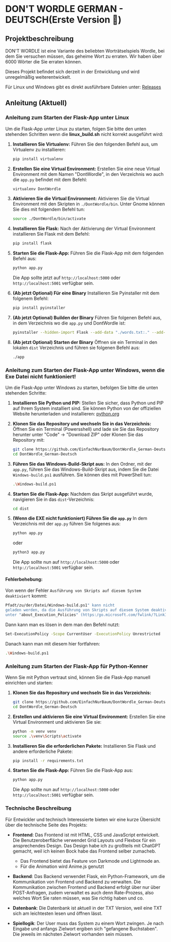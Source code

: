 # DON'T WORDLE GERMAN - DEUTSCH(Erste Version 🔴)

## Projektbeschreibung

DON'T WORDLE ist eine Variante des beliebten Worträtselspiels Wordle, bei dem Sie versuchen müssen, das geheime Wort zu erraten. Wir haben über 6000 Wörter die Sie erraten können.

Dieses Projekt befindet sich derzeit in der Entwicklung und wird unregelmäßig weiterentwickelt.

Für Linux und Windows gibt es direkt ausführbare Dateien unter: [Releases](https://github.com/EinfachNurBaum/DontWordle_German-Deutsch/releases)

## Anleitung (Aktuell)

### Anleitung zum Starten der Flask-App unter Linux

Um die Flask-App unter Linux zu starten, folgen Sie bitte den unten stehenden Schritten wenn die **linux_build.sh** nicht korrekt ausgeführt wird:

1. **Installieren Sie Virtualenv:**
   Führen Sie den folgenden Befehl aus, um Virtualenv zu installieren:
   ```bash
   pip install virtualenv
   ```

2. **Erstellen Sie eine Virtual Environment:**
   Erstellen Sie eine neue Virtual Environment mit dem Namen "DontWordle", in den Verzeichnis wo auch die `app.py` befindet mit dem Befehl:
   ```bash
   virtualenv DontWordle
   ```

3. **Aktivieren Sie die Virtual Environment:**
   Aktivieren Sie die Virtual Environment mit den Skripten in `./DontWordle/bin`. Unter Gnome können Sie dies mit folgendem Befehl tun:
   ```bash
   source ./DontWordle/bin/activate
   ```

4. **Installieren Sie Flask:**
   Nach der Aktivierung der Virtual Environment installieren Sie Flask mit dem Befehl:
   ```bash
   pip install flask
   ```

5. **Starten Sie die Flask-App:**
   Führen Sie die Flask-App mit dem folgenden Befehl aus:
   ```bash
   python app.py
   ```

   Die App sollte jetzt auf `http://localhost:5000` oder `http://localhost:5001` verfügbar sein.

7. **(Ab jetzt Optional) Für eine Binary**
    Installieren Sie Pyinstaller mit dem folgenem Befehl:
    ```bash
    pip install pyinstaller
    ```

8. **(Ab jetzt Optional) Builden der Binary**
    Führen Sie folgenen Befehl aus, in dem Verzeichnis wo die `app.py` und DontWordle ist:
    ```bash
    pyinstaller --hidden-import Flask --add-data "./words.txt:." --add-data "./static/js/*:static/js" --add-data "./static/css/*:static/css" --add-data "./static/*:static" --add-data "./templates/*:templates" --paths DontWordle/lib/python3.11/site-packages/ --onefile --console ./app.py
    ```

9. **(Ab jetzt Optional) Starten der Binary**
    Öffnen sie ein Terminal in den lokalen `dist` Verzeichnis und führen sie folgenen Befehl aus:
    ```bash
    ./app
    ```


### Anleitung zum Starten der Flask-App unter Windows, wenn die Exe Datei nicht funktioniert!

Um die Flask-App unter Windows zu starten, befolgen Sie bitte die unten stehenden Schritte:

1. **Installieren Sie Python und PIP:**
   Stellen Sie sicher, dass Python und PIP auf Ihrem System installiert sind. Sie können Python von der offiziellen Website herunterladen und installieren: [python.org](https://www.python.org/downloads/)

2. **Klonen Sie das Repository und wechseln Sie in das Verzeichnis:**
   Öffnen Sie ein Terminal (Powersshell) und lade sie Sie das Repository herunter unter "Code" -> "Download ZIP"
   oder Klonen Sie das Repository mit:
   ```bash
   git clone https://github.com/EinfachNurBaum/DontWordle_German-Deutsch.git
   cd DontWordle_German-Deutsch
   ```

3. **Führen Sie das Windows-Build-Skript aus:**
   In den Ordner, mit der `app.py`, führen Sie das Windows-Build-Skript aus, indem Sie die Datei `Windows-build.ps1` ausführen. Sie können dies mit PowerShell tun:
   ```bash
   .\Windows-build.ps1
   ```

4. **Starten Sie die Flask-App:**
   Nachdem das Skript ausgeführt wurde, navigieren Sie in das `dist`-Verzeichnis:
   ```bash
   cd dist
   ```

5. **(Wenn die EXE nicht funktioniert) Führen Sie die `app.py`**
    In dem Verzeichnis mit der `app.py` führen Sie folgenes aus:
    ```bash
    python app.py
    ```
    oder 
    ```bash
    python3 app.py
    ```
    Die App sollte nun auf `http://localhost:5000` oder `http://localhost:5001` verfügbar sein.

#### Fehlerbehebung:
Von wenn der Fehler `Ausführung von Skripts auf diesem System deaktiviert` kommt:
   ```bash
   Pfadt/zu/der/Datei/Windows-build.ps1" kann nicht
   geladen werden, da die Ausführung von Skripts auf diesem System deaktiviert ist. Weitere Informationen finden Sie
   unter "about_Execution_Policies" (https:/go.microsoft.com/fwlink/?LinkID=135170).
   ```

Dann kann man es lösen in dem man den Befehl nutzt:
   ```bash
   Set-ExecutionPolicy -Scope CurrentUser -ExecutionPolicy Unrestricted
   ```
Danach kann man mit diesem hier fortfahren:
   ```bash
   .\Windows-build.ps1
   ```

### Anleitung zum Starten der Flask-App für Python-Kenner

Wenn Sie mit Python vertraut sind, können Sie die Flask-App manuell einrichten und starten:

1. **Klonen Sie das Repository und wechseln Sie in das Verzeichnis:**
   ```bash
   git clone https://github.com/EinfachNurBaum/DontWordle_German-Deutsch.git
   cd DontWordle_German-Deutsch
   ```

2. **Erstellen und aktivieren Sie eine Virtual Environment:**
   Erstellen Sie eine Virtual Environment und aktivieren Sie sie:
   ```bash
   python -m venv venv
   source .\venv\Scripts\activate 
   ```

3. **Installieren Sie die erforderlichen Pakete:**
   Installieren Sie Flask und andere erforderliche Pakete:
   ```bash
   pip install -r requirements.txt
   ```

4. **Starten Sie die Flask-App:**
   Führen Sie die Flask-App aus:
   ```bash
   python app.py
   ```

   Die App sollte nun auf `http://localhost:5000` oder `http://localhost:5001` verfügbar sein.



### Technische Beschreibung

Für Entwickler und technisch Interessierte bieten wir eine kurze Übersicht über die technische Seite des Projekts:

- **Frontend**: Das Frontend ist mit HTML, CSS und JavaScript entwickelt. Die Benutzeroberfläche verwendet Grid Layouts und Flexbox für ein ansprechendes Design. Das Design habe ich zu großteils mit ChatGPT gemacht, weil ich keinen Bock habe das Frontend selber zumacheb.
  - Das Frontend bietet das Feature von Darkmode und Lightmode an.
  - Für die Animation wird Anime.js genutzt

- **Backend**: Das Backend verwendet Flask, ein Python-Framework, um die Kommunikation von Frontend und Backend zu verwalten. Die Kommunikation zwischen Frontend und Backend erfolgt über nur über POST-Anfragen, zudem verwaltet es auch denn Rate-Prozess, also welches Wort Sie raten müssen, was Sie richtig haben und co.

- **Datenbank**: Die Datenbank ist aktuell in der TXT Version, weil eine TXT sich am leichtesten lesen und öffnen lässt.
  
- **Spiellogik**: Der User muss das System zu einem Wort zwingen. Je nach Eingabe und anfangs Zielwort ergiben sich "gefangene Buchstaben". Die jeweils im nächsten Zielwort vorhanden sein müssen.

